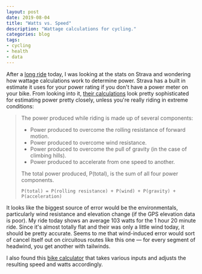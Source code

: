 ```yaml
---
layout: post
date: 2019-08-04
title: "Watts vs. Speed"
description: "Wattage calculations for cycling."
categories: blog
tags:
- cycling
- health
- data
---
```


After a [long ride](https://www.strava.com/activities/2590886924 "Weedon Island circuit") today, I was looking at the stats on Strava and wondering how wattage calculations work to determine power. Strava has a built in estimate it uses for your power rating if you don't have a power meter on your bike. From looking into it, [their calculations](https://support.strava.com/hc/en-us/articles/216917107-How-Strava-Calculates-Power "How Strava Calculates Power") look pretty sophisticated for estimating power pretty closely, unless you're really riding in extreme conditions:

> The power produced while riding is made up of several components:
>
> * Power produced to overcome the rolling resistance of forward motion.
> * Power produced to overcome wind resistance.
> * Power produced to overcome the pull of gravity (in the case of climbing hills).
> * Power produced to accelerate from one speed to another.
>
> The total power produced, P(total), is the sum of all four power components.
>
> `P(total) = P(rolling resistance) + P(wind) + P(gravity) + P(acceleration)`

It looks like the biggest source of error would be the environmentals, particularly wind resistance and elevation change (if the GPS elevation data is poor). My ride today shows an average 103 watts for the 1 hour 20 minute ride. Since it's almost totally flat and their was only a little wind today, it should be pretty accurate. Seems to me that wind-induced error would sort of cancel itself out on circuitous routes like this one — for every segment of headwind, you get another with tailwinds.

I also found this [bike calculator](http://bikecalculator.com/index.html "Bike watts and speed calculator") that takes various inputs and adjusts the resulting speed and watts accordingly.
